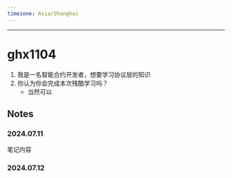 ```yaml
---
timezone: Asia/Shanghai
---
```



---

# ghx1104

1. 我是一名智能合约开发者，想要学习协议层的知识
2. 你认为你会完成本次残酷学习吗？
   * 当然可以

## Notes

<!-- Content_START -->

### 2024.07.11

笔记内容

### 2024.07.12

<!-- Content_END -->
